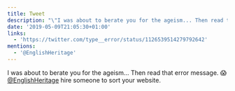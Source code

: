 ```yaml
---
title: Tweet
description: "\"I was about to berate you for the ageism... Then read that error message. \U0001F631 [@EnglishHeritage](https://twitter.com/@EnglishHeritage) hire someone to sort your website. \""
date: '2019-05-09T21:05:30+01:00'
links:
  - 'https://twitter.com/type__error/status/1126539514279792642'
mentions:
  - '@EnglishHeritage'
---
```

I was about to berate you for the ageism... Then read that error message. 😱 [@EnglishHeritage](https://twitter.com/@EnglishHeritage) hire someone to sort your website. 
